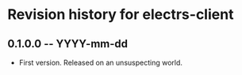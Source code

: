 # Revision history for electrs-client

## 0.1.0.0 -- YYYY-mm-dd

* First version. Released on an unsuspecting world.
